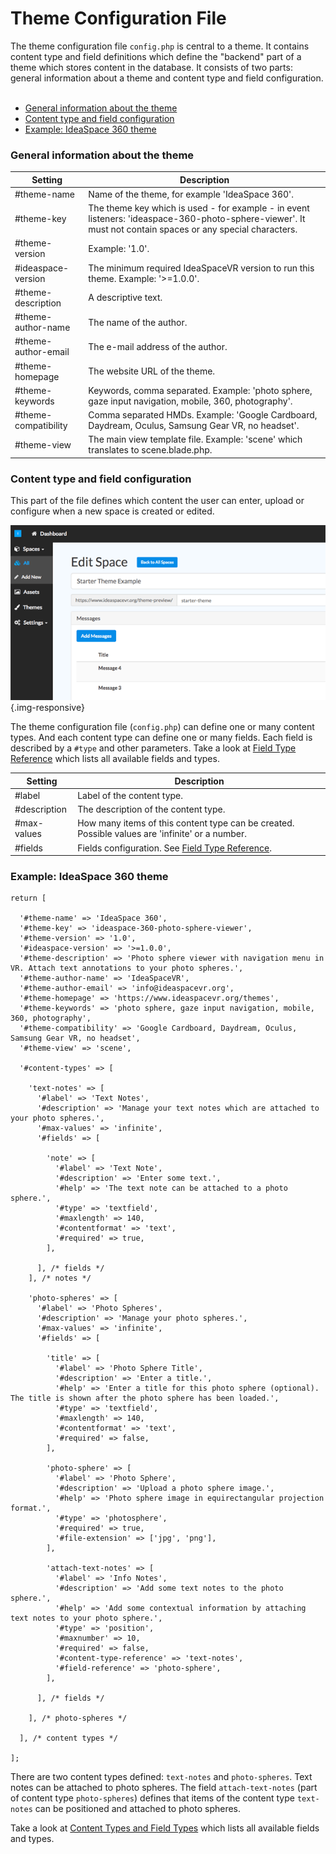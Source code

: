 # Theme Configuration File

The theme configuration file `config.php` is central to a theme. It contains content type and field definitions which define the "backend" part of a theme which stores content in the database. It consists of two parts: general information about a theme and content type and field configuration.
<br>
<br>

- [General information about the theme](#general-information-theme)
- [Content type and field configuration](#content-type-field-configuration)
- [Example: IdeaSpace 360 theme](#example-ideaspace-360-theme)


<a name="general-information-theme"></a>
### General information about the theme

<table class="table table-bordered">
<thead>
<tr>
  <th>Setting</th><th>Description</th>
</tr>
</thead>
<tbody>
<tr>
  <td>#theme-name</td><td>Name of the theme, for example 'IdeaSpace 360'.</td>
</tr>
<tr>
  <td>#theme-key</td><td>The theme key which is used - for example - in event listeners: 'ideaspace-360-photo-sphere-viewer'. It must not contain spaces or any special characters.</td>
</tr>
<tr>
  <td>#theme-version</td><td>Example: '1.0'.</td>
</tr>
<tr>
  <td>#ideaspace-version</td><td>The minimum required IdeaSpaceVR version to run this theme. Example: '>=1.0.0'.</td>
</tr>
<tr>
  <td>#theme-description</td><td>A descriptive text.</td>
</tr>
<tr>
  <td>#theme-author-name</td><td>The name of the author.</td>
</tr>
<tr>
  <td>#theme-author-email</td><td>The e-mail address of the author.</td>
</tr>
<tr>
  <td>#theme-homepage</td><td>The website URL of the theme.</td>
</tr>
<tr>
  <td>#theme-keywords</td><td>Keywords, comma separated. Example: 'photo sphere, gaze input navigation, mobile, 360, photography'.</td>
</tr>
<tr>
  <td>#theme-compatibility</td><td>Comma separated HMDs. Example: 'Google Cardboard, Daydream, Oculus, Samsung Gear VR, no headset'.</td>
</tr>
<tr>
  <td>#theme-view</td><td>The main view template file. Example: 'scene' which translates to scene.blade.php.</td>
</tr>
</tbody>
</table>


<a name="content-type-field-configuration"></a>
### Content type and field configuration

  This part of the file defines which content the user can enter, upload or configure when a new space is created or edited.

  ![IdeaSpaceVR - Building Basic VR Theme](/assets/documentation/images/building-basic-vr-theme-1.png "IdeaSpaceVR - Building Basic VR Theme") {.img-responsive}

  The theme configuration file (`config.php`) can define one or many content types. And each content type can define one or many fields. Each field is described by a `#type` and other parameters. Take a look at <a href="field-type-reference">Field Type Reference</a> which lists all available fields and types.


<table class="table table-bordered">
<thead>
<tr>
  <th>Setting</th><th>Description</th>
</tr>
</thead>
<tbody>
<tr>
  <td>#label</td><td>Label of the content type.</td>
</tr>
<tr>
  <td>#description</td><td>The description of the content type.</td>
</tr>
<tr>
  <td>#max-values</td><td>How many items of this content type can be created. Possible values are 'infinite' or a number.</td>
</tr>
<tr>
  <td>#fields</td><td>Fields configuration. See <a href="field-type-reference">Field Type Reference</a>.</td>
</tr>
</tbody>
</table>


<a name="example-ideaspace-360-theme"></a>
### Example: IdeaSpace 360 theme

```
return [

  '#theme-name' => 'IdeaSpace 360',
  '#theme-key' => 'ideaspace-360-photo-sphere-viewer',
  '#theme-version' => '1.0',
  '#ideaspace-version' => '>=1.0.0',
  '#theme-description' => 'Photo sphere viewer with navigation menu in VR. Attach text annotations to your photo spheres.',
  '#theme-author-name' => 'IdeaSpaceVR',
  '#theme-author-email' => 'info@ideaspacevr.org',
  '#theme-homepage' => 'https://www.ideaspacevr.org/themes',
  '#theme-keywords' => 'photo sphere, gaze input navigation, mobile, 360, photography',
  '#theme-compatibility' => 'Google Cardboard, Daydream, Oculus, Samsung Gear VR, no headset',
  '#theme-view' => 'scene',

  '#content-types' => [

    'text-notes' => [
      '#label' => 'Text Notes',
      '#description' => 'Manage your text notes which are attached to your photo spheres.',
      '#max-values' => 'infinite',
      '#fields' => [

        'note' => [
          '#label' => 'Text Note',
          '#description' => 'Enter some text.',
          '#help' => 'The text note can be attached to a photo sphere.',
          '#type' => 'textfield',
          '#maxlength' => 140,
          '#contentformat' => 'text',
          '#required' => true,
        ],

      ], /* fields */
    ], /* notes */

    'photo-spheres' => [
      '#label' => 'Photo Spheres',
      '#description' => 'Manage your photo spheres.',
      '#max-values' => 'infinite',
      '#fields' => [

        'title' => [
          '#label' => 'Photo Sphere Title',
          '#description' => 'Enter a title.',
          '#help' => 'Enter a title for this photo sphere (optional). The title is shown after the photo sphere has been loaded.',
          '#type' => 'textfield',
          '#maxlength' => 140,
          '#contentformat' => 'text',
          '#required' => false,
        ],

        'photo-sphere' => [
          '#label' => 'Photo Sphere',
          '#description' => 'Upload a photo sphere image.',
          '#help' => 'Photo sphere image in equirectangular projection format.',
          '#type' => 'photosphere',
          '#required' => true,
          '#file-extension' => ['jpg', 'png'],
        ],

        'attach-text-notes' => [
          '#label' => 'Info Notes',
          '#description' => 'Add some text notes to the photo sphere.',
          '#help' => 'Add some contextual information by attaching text notes to your photo sphere.',
          '#type' => 'position',
          '#maxnumber' => 10,
          '#required' => false,
          '#content-type-reference' => 'text-notes',
          '#field-reference' => 'photo-sphere',
        ],

      ], /* fields */

    ], /* photo-spheres */

  ], /* content types */

];
```

There are two content types defined: `text-notes` and `photo-spheres`. Text notes can be attached to photo spheres. The field `attach-text-notes` (part of content type `photo-spheres`) defines that items of the content type `text-notes` can be positioned and attached to photo spheres. 

Take a look at <a href="content-types-and-field-types">Content Types and Field Types</a> which lists all available fields and types.



